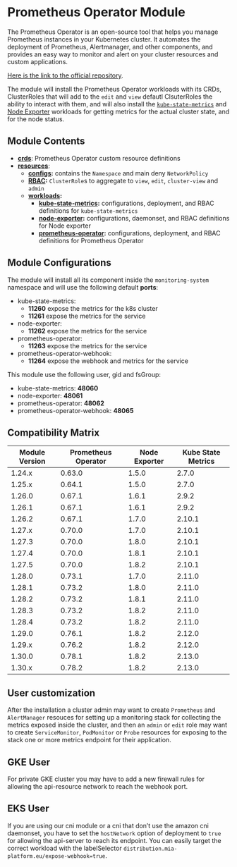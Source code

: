 # Prometheus Operator Module

The Prometheus Operator is an open-source tool that helps you manage Prometheus instances in your Kubernetes cluster.
It automates the deployment of Prometheus, Alertmanager, and other components, and provides
an easy way to monitor and alert on your cluster resources and custom applications.

[Here is the link to the official repository].

The module will install the Prometheus Operator workloads with its CRDs, ClusterRoles that will add to the `edit` and
`view` defautl ClsuterRoles the ability to interact with them, and will also install the [`kube-state-metrics`] and
[Node Exporter] workloads for getting metrics for the actual cluster state, and for the node status.

## Module Contents

- **[crds](./base/crds)**: Prometheus Operator custom resource definitions
- **[resources](./base/resources)**:
  - **[configs](./base/resources/configs):** contains the `Namespace` and main deny `NetworkPolicy`
  - **[RBAC](./base/resources/rbac):** `ClusterRole`s to aggregate to `view`, `edit`, `cluster-view` and `admin`
  - **[workloads](./base/resources/workloads):**
    - **[kube-state-metrics](./base/resources/workloads/kube-state-metrics):** configurations, deployment, and RBAC
				definitions for `kube-state-metrics`
    - **[node-exporter](./base/resources/workloads/node-exporter):** configurations, daemonset, and RBAC definitions for
				Node exporter
    - **[prometheus-operator](./base/resources/workloads/node-exporter):** configurations, deployment, and RBAC
			definitions for Prometheus Operator

## Module Configurations

The module will install all its component inside the `monitoring-system` namespace and will use the following
default **ports**:

- kube-state-metrics:
  - **11260** expose the metrics for the k8s cluster
  - **11261** expose the metrics for the service
- node-exporter:
  - **11262** expose the metrics for the service
- prometheus-operator:
  - **11263** expose the metrics for the service
- prometheus-operator-webhook:
  - **11264** expose the webhook and metrics for the service

This module use the following user, gid and fsGroup:

- kube-state-metrics: **48060**
- node-exporter: **48061**
- prometheus-operator: **48062**
- prometheus-operator-webhook: **48065**

## Compatibility Matrix

| Module Version | Prometheus Operator | Node Exporter | Kube State Metrics |
|----------------|---------------------|---------------|--------------------|
| 1.24.x         | 0.63.0              | 1.5.0         | 2.7.0              |
| 1.25.x         | 0.64.1              | 1.5.0         | 2.7.0              |
| 1.26.0         | 0.67.1              | 1.6.1         | 2.9.2              |
| 1.26.1         | 0.67.1              | 1.6.1         | 2.9.2              |
| 1.26.2         | 0.67.1              | 1.7.0         | 2.10.1             |
| 1.27.x         | 0.70.0              | 1.7.0         | 2.10.1             |
| 1.27.3         | 0.70.0              | 1.8.0         | 2.10.1             |
| 1.27.4         | 0.70.0              | 1.8.1         | 2.10.1             |
| 1.27.5         | 0.70.0              | 1.8.2         | 2.10.1             |
| 1.28.0         | 0.73.1              | 1.7.0         | 2.11.0             |
| 1.28.1         | 0.73.2              | 1.8.0         | 2.11.0             |
| 1.28.2         | 0.73.2              | 1.8.1         | 2.11.0             |
| 1.28.3         | 0.73.2              | 1.8.2         | 2.11.0             |
| 1.28.4         | 0.73.2              | 1.8.2         | 2.11.0             |
| 1.29.0         | 0.76.1              | 1.8.2         | 2.12.0             |
| 1.29.x         | 0.76.2              | 1.8.2         | 2.12.0             |
| 1.30.0         | 0.78.1              | 1.8.2         | 2.13.0             |
| 1.30.x         | 0.78.2              | 1.8.2         | 2.13.0             |

## User customization

After the installation a cluster admin may want to create `Prometheus` and `AlertManager` resouces for setting up a
monitoring stack for collecting the metrics exposed inside the cluster, and then an `admin` or `edit` role may want
to create `ServiceMonitor`, `PodMonitor` or `Probe` resources for exposing to the stack one or more metrics endpoint
for their application.

## GKE User

For private GKE cluster you may have to add a new firewall rules for allowing the api-resource network to
reach the webhook port.

## EKS User

If you are using our cni module or a cni that don’t use the amazon cni daemonset, you have to set the `hostNetwork`
option of deployment to `true` for allowing the api-server to reach its endpoint. You can easily target the correct
workload with the labelSelector `distribution.mia-platform.eu/expose-webhook=true`.

[Here is the link to the official repository]: https://github.com/prometheus-operator/prometheus-operator
	"Prometheus Operator GitHub Repository"
[`kube-state-metrics`]: https://github.com/kubernetes/kube-state-metrics "kube-state-metrics GitHub Repository"
[Node Exporter]: https://github.com/prometheus/node_exporter "Node exporter GitHub Repository"
